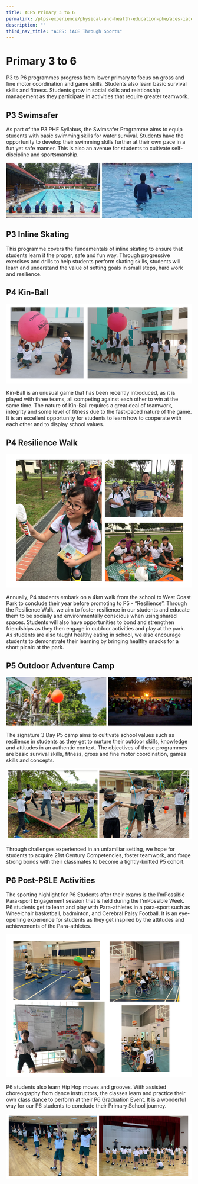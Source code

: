 ```yaml
---
title: ACES Primary 3 to 6
permalink: /ptps-experience/physical-and-health-education-phe/aces-iace-through-sports/primary-3-to-6/
description: ""
third_nav_title: "ACES: iACE Through Sports"
---
```


# Primary 3 to 6


P3 to P6 programmes progress from lower primary to focus on gross and fine motor coordination and game skills. Students also learn basic survival skills and fitness. Students grow in social skills and relationship management as they participate in activities that require greater teamwork.

## P3 Swimsafer


As part of the P3 PHE Syllabus, the Swimsafer Programme aims to equip students with basic swimming skills for water survival. Students have the opportunity to develop their swimming skills further at their own pace in a fun yet safe manner. This is also an avenue for students to cultivate self-discipline and sportsmanship.

![](/images/PTPS%20Experience/Physical%20and%20Health%20Education/p3.jpg)


## P3 Inline Skating


This programme covers the fundamentals of inline skating to ensure that students learn it the proper, safe and fun way. Through progressive exercises and drills to help students perform skating skills, students will learn and understand the value of setting goals in small steps, hard work and resilience.

## P4 Kin-Ball

![](/images/PTPS%20Experience/Physical%20and%20Health%20Education/kinball.png)

Kin-Ball is an unusual game that has been recently introduced, as it is played with three teams, all competing against each other to win at the same time. The nature of Kin-Ball requires a great deal of teamwork, integrity and some level of fitness due to the fast-paced nature of the game. It is an excellent opportunity for students to learn how to cooperate with each other and to display school values.  

## P4 Resilience Walk

![](/images/PTPS%20Experience/Physical%20and%20Health%20Education/resil%20walk.png)

Annually, P4 students embark on a 4km walk from the school to West Coast Park to conclude their year before promoting to P5 - “Resilience”. Through the Resilience Walk, we aim to foster resilience in our students and educate them to be socially and environmentally conscious when using shared spaces. Students will also have opportunities to bond and strengthen friendships as they then engage in outdoor activities and play at the park. As students are also taught healthy eating in school, we also encourage students to demonstrate their learning by bringing healthy snacks for a short picnic at the park.

## P5 Outdoor Adventure Camp

![](/images/PTPS%20Experience/Physical%20and%20Health%20Education/camp1.jpg)

The signature 3 Day P5 camp aims to cultivate school values such as resilience in students as they get to nurture their outdoor skills, knowledge and attitudes in an authentic context. The objectives of these programmes are basic survival skills, fitness, gross and fine motor coordination, games skills and concepts.

![](/images/PTPS%20Experience/Physical%20and%20Health%20Education/aces%20-camp.png)

Through challenges experienced in an unfamiliar setting, we hope for students to acquire 21st Century Competencies, foster teamwork, and forge strong bonds with their classmates to become a tightly-knitted P5 cohort.

## P6 Post-PSLE Activities


The sporting highlight for P6 Students after their exams is the I’mPossible Para-sport Engagement session that is held during the I’mPossible Week. P6 students get to learn and play with Para-athletes in a para-sport such as Wheelchair basketball, badminton, and Cerebral Palsy Football. It is an eye-opening experience for students as they get inspired by the attitudes and achievements of the Para-athletes.

![](/images/PTPS%20Experience/Physical%20and%20Health%20Education/impossible2.png)

P6 students also learn Hip Hop moves and grooves. With assisted choreography from dance instructors, the classes learn and practice their own class dance to perform at their P6 Graduation Event. It is a wonderful way for our P6 students to conclude their Primary School journey.

![](/images/PTPS%20Experience/Physical%20and%20Health%20Education/mass%20dance.png)